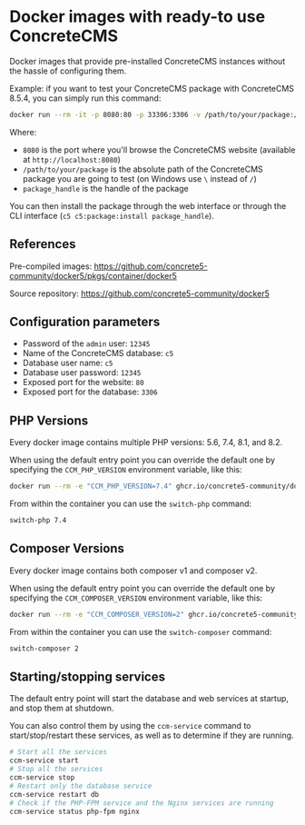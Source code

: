 # Docker images with ready-to use ConcreteCMS

Docker images that provide pre-installed ConcreteCMS instances without the hassle of configuring them.

Example: if you want to test your ConcreteCMS package with ConcreteCMS 8.5.4, you can simply run this command:

```bash
docker run --rm -it -p 8080:80 -p 33306:3306 -v /path/to/your/package:/app/packages/package_handle ghcr.io/concrete5-community/docker5:8.5.4-full
```

Where:
- `8080` is the port where you'll browse the ConcreteCMS website (available at `http://localhost:8080`)
- `/path/to/your/package` is the absolute path of the ConcreteCMS package you are going to test (on Windows use `\` instead of `/`)
- `package_handle` is the handle of the package

You can then install the package through the web interface or through the CLI interface (`c5 c5:package:install package_handle`).

## References

Pre-compiled images: https://github.com/concrete5-community/docker5/pkgs/container/docker5

Source repository: https://github.com/concrete5-community/docker5

## Configuration parameters

- Password of the `admin` user: `12345`
- Name of the ConcreteCMS database: `c5`
- Database user name: `c5`
- Database user password: `12345`
- Exposed port for the website: `80`
- Exposed port for the database: `3306`

## PHP Versions

Every docker image contains multiple PHP versions: 5.6, 7.4, 8.1, and 8.2.

When using the default entry point you can override the default one by specifying the `CCM_PHP_VERSION` environment variable, like this:

```bash
docker run --rm -e "CCM_PHP_VERSION=7.4" ghcr.io/concrete5-community/docker5:8.5.4-full
```

From within the container you can use the `switch-php` command:

```bash
switch-php 7.4
```

## Composer Versions

Every docker image contains both composer v1 and composer v2.

When using the default entry point you can override the default one by specifying the `CCM_COMPOSER_VERSION` environment variable, like this:

```bash
docker run --rm -e "CCM_COMPOSER_VERSION=2" ghcr.io/concrete5-community/docker5:9.0.2-full
```

From within the container you can use the `switch-composer` command:

```bash
switch-composer 2
```

## Starting/stopping services

The default entry point will start the database and web services at startup, and stop them at shutdown.

You can also control them by using the `ccm-service` command to start/stop/restart these services, as well as to determine if they are running.

```bash
# Start all the services
ccm-service start
# Stop all the services
ccm-service stop
# Restart only the database service
ccm-service restart db
# Check if the PHP-FPM service and the Nginx services are running
ccm-service status php-fpm nginx
```
